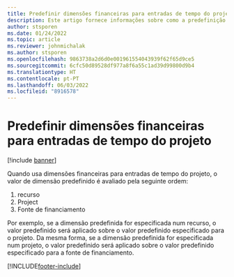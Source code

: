 ```yaml
---
title: Predefinir dimensões financeiras para entradas de tempo do projeto
description: Este artigo fornece informações sobre como a predefinição de dimensões financeiras são aplicadas a entradas de tempo.
author: stsporen
ms.date: 01/24/2022
ms.topic: article
ms.reviewer: johnmichalak
ms.author: stsporen
ms.openlocfilehash: 9863738a2d6d0e001961554043939f62f65d9ce5
ms.sourcegitcommit: 6cfc50d89528df977a8f6a55c1ad39d99800d9b4
ms.translationtype: HT
ms.contentlocale: pt-PT
ms.lasthandoff: 06/03/2022
ms.locfileid: "8916578"
---
```

# <a name="defaulting-financial-dimensions-for-project-time-entries"></a>Predefinir dimensões financeiras para entradas de tempo do projeto

[!include [banner](../includes/banner.md)]

Quando usa dimensões financeiras para entradas de tempo do projeto, o valor de dimensão predefinido é avaliado pela seguinte ordem:

1. recurso
2. Project
3. Fonte de financiamento

Por exemplo, se a dimensão predefinida for especificada num recurso, o valor predefinido será aplicado sobre o valor predefinido especificado para o projeto. Da mesma forma, se a dimensão predefinida for especificada num projeto, o valor predefinido será aplicado sobre o valor predefinido especificado para a fonte de financiamento.

[!INCLUDE[footer-include](../includes/footer-banner.md)]
